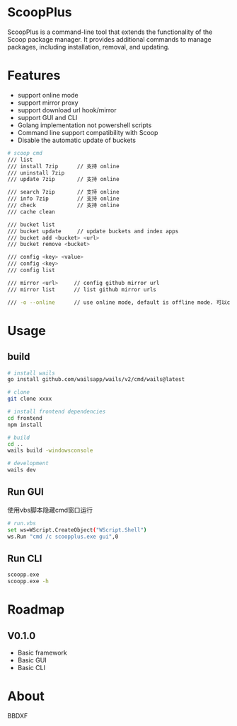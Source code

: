 # ScoopPlus
ScoopPlus is a command-line tool that extends the functionality of the Scoop package manager. It provides additional commands to manage packages, including installation, removal, and updating.

# Features
- support online mode
- support mirror proxy
- support download url hook/mirror
- support GUI and CLI
- Golang implementation not powershell scripts
- Command line support compatibility with Scoop
- Disable the automatic update of buckets

```bash
# scoop cmd
/// list
/// install 7zip      // 支持 online
/// uninstall 7zip
/// update 7zip       // 支持 online

/// search 7zip       // 支持 online
/// info 7zip         // 支持 online
/// check             // 支持 online
/// cache clean

/// bucket list
/// bucket update     // update buckets and index apps
/// bucket add <bucket> <url>
/// bucket remove <bucket>

/// config <key> <value>
/// config <key>
/// config list

/// mirror <url>     // config github mirror url
/// mirror list      // list github mirror urls

/// -o --online      // use online mode, default is offline mode. 可以config online true 修改首选模式, 在线查不到才使用本地bucket.

```

# Usage
## build
```bash
# install wails
go install github.com/wailsapp/wails/v2/cmd/wails@latest

# clone
git clone xxxx

# install frontend dependencies
cd frontend
npm install

# build
cd ..
wails build -windowsconsole

# development
wails dev
```

## Run GUI
使用vbs脚本隐藏cmd窗口运行
```bash
# run.vbs
set ws=WScript.CreateObject("WScript.Shell")
ws.Run "cmd /c scoopplus.exe gui",0
```

## Run CLI
```bash
scoopp.exe 
scoopp.exe -h
```


# Roadmap
## V0.1.0
- Basic framework 
- Basic GUI
- Basic CLI



# About
BBDXF
